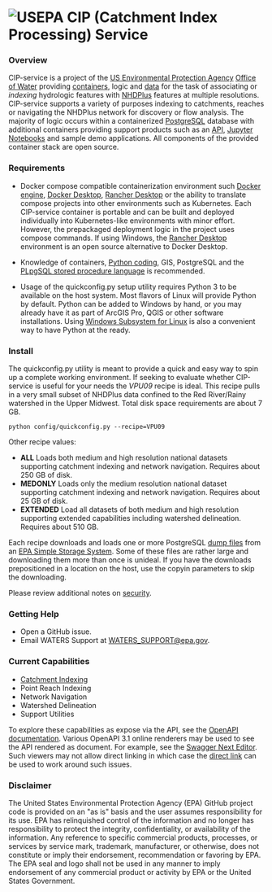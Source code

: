 # ![USEPA](https://avatars.githubusercontent.com/u/1304320?s=70) CIP (Catchment Index Processing) Service

### Overview

CIP-service is a project of the [US Environmental Protection Agency](https://www.epa.gov) [Office of Water](https://www.epa.gov/aboutepa/about-office-water) providing [containers](docs/containers.md), logic and [data](docs/data.md) for the task of associating or _indexing_ hydrologic features with [NHDPlus](https://www.epa.gov/waterdata/nhdplus-national-hydrography-dataset-plus) features at multiple resolutions.  CIP-service supports a variety of purposes indexing to catchments, reaches or navigating the NHDPlus network for discovery or flow analysis.  The majority of logic occurs within a containerized [PostgreSQL](https://www.postgresql.org/) database with additional containers providing support products such as an [API](https://docs.postgrest.org/en/v12/), [Jupyter Notebooks](https://jupyter.org/) and sample demo applications.  All components of the provided container stack are open source. 

### Requirements

* Docker compose compatible containerization environment such [Docker engine](https://docs.docker.com/engine/), [Docker Desktop](https://www.docker.com/products/docker-desktop/), [Rancher Desktop](https://rancherdesktop.io/) or the ability to translate compose projects into other environments such as Kubernetes.  Each CIP-service container is portable and can be built and deployed individually into Kubernetes-like environments with minor effort.  However, the prepackaged deployment logic in the project uses compose commands.  If using Windows, the [Rancher Desktop](https://rancherdesktop.io/) environment is an open source alternative to Docker Desktop.

* Knowledge of containers, [Python coding](https://www.python.org/), GIS, PostgreSQL and the [PLpgSQL stored procedure language](https://www.postgresql.org/docs/current/plpgsql.html) is recommended.

* Usage of the quickconfig.py setup utility requires Python 3 to be available on the host system.  Most flavors of Linux will provide Python by default.  Python can be added to Windows by hand, or you may already have it as part of ArcGIS Pro, QGIS or other software installations.  Using [Windows Subsystem for Linux](https://learn.microsoft.com/en-us/windows/wsl/about) is also a convenient way to have Python at the ready.

### Install

The quickconfig.py utility is meant to provide a quick and easy way to spin up a complete working environment.  If seeking to evaluate whether CIP-service is useful for your needs the *VPU09* recipe is ideal.  This recipe pulls in a very small subset of NHDPlus data confined to the Red River/Rainy watershed in the Upper Midwest.  Total disk space requirements are about 7 GB.

    python config/quickconfig.py --recipe=VPU09

Other recipe values:

* **ALL** Loads both medium and high resolution national datasets supporting catchment indexing and network navigation.  Requires about 250 GB of disk.
* **MEDONLY** Loads only the medium resolution national dataset supporting catchment indexing and network navigation.  Requires about 25 GB of disk.
* **EXTENDED** Load all datasets of both medium and high resolution supporting extended capabilities including watershed delineation.  Requires about 510 GB.

Each recipe downloads and loads one or more PostgreSQL [dump files](docs/data.md) from an [EPA Simple Storage System](https://dmap-data-commons-ow.s3.amazonaws.com/index.html#data/cipsrv/).  Some of these files are rather large and downloading them more than once is unideal.  If you have the downloads prepositioned in a location on the host, use the copyin parameters to skip the downloading.

Please review additional notes on [security](docs/security.md).

### Getting Help

* Open a GitHub issue.
* Email WATERS Support at WATERS_SUPPORT@epa.gov.

### Current Capabilities

* [Catchment Indexing](docs/catchment_indexing.md)
* Point Reach Indexing
* Network Navigation
* Watershed Delineation
* Support Utilities

To explore these capabilities as expose via the API, see the [OpenAPI documentation](docs/openapi.yml).  Various OpenAPI 3.1 online renderers may be used to see the API rendered as document. For example, see the [Swagger Next Editor](https://editor-next.swagger.io/?spec=https://raw.githubusercontent.com/USEPA/CIP-service/main/docs/openapi.yml). Such viewers may not allow direct linking in which case the [direct link](https://raw.githubusercontent.com/USEPA/CIP-service/main/docs/openapi.yml) can be used to work around such issues.

### Disclaimer

The United States Environmental Protection Agency (EPA) GitHub project code is provided on an "as is" basis and the user assumes responsibility for its use. EPA has relinquished control of the information and no longer has responsibility to protect the integrity, confidentiality, or availability of the information. Any reference to specific commercial products, processes, or services by service mark, trademark, manufacturer, or otherwise, does not constitute or imply their endorsement, recommendation or favoring by EPA. The EPA seal and logo shall not be used in any manner to imply endorsement of any commercial product or activity by EPA or the United States Government.
